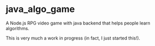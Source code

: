 # java_algo_game
A Node.js RPG video game with java backend that helps people learn algorithms.

This is very much a work in progress (in fact, I just started this!).
